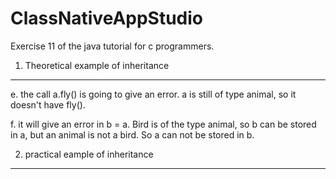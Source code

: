 # ClassNativeAppStudio
Exercise 11 of the java tutorial for c programmers. 

1. Theoretical example of inheritance
-------------------------------------

e. the call a.fly() is going to give an error. a is still of type animal, so it doesn't have fly().

f. it will give an error in b = a. Bird is of the type animal, so b can be stored in a, but an animal is not a bird. So a can not be stored in b.

2. practical eample of inheritance
----------------------------------
